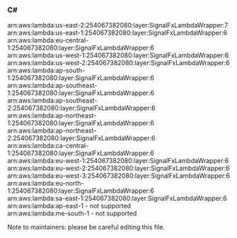 <h3>C#</h3>  

arn:aws:lambda:us-east-2:254067382080:layer:SignalFxLambdaWrapper:7<br>
arn:aws:lambda:us-east-1:254067382080:layer:SignalFxLambdaWrapper:6<br>
arn:aws:lambda:eu-central-1:254067382080:layer:SignalFxLambdaWrapper:6<br>
arn:aws:lambda:us-west-1:254067382080:layer:SignalFxLambdaWrapper:6<br>
arn:aws:lambda:us-west-2:254067382080:layer:SignalFxLambdaWrapper:6<br>
arn:aws:lambda:ap-south-1:254067382080:layer:SignalFxLambdaWrapper:6<br>
arn:aws:lambda:ap-southeast-1:254067382080:layer:SignalFxLambdaWrapper:6<br>
arn:aws:lambda:ap-southeast-2:254067382080:layer:SignalFxLambdaWrapper:6<br>
arn:aws:lambda:ap-northeast-1:254067382080:layer:SignalFxLambdaWrapper:6<br>
arn:aws:lambda:ap-northeast-2:254067382080:layer:SignalFxLambdaWrapper:6<br>
arn:aws:lambda:ca-central-1:254067382080:layer:SignalFxLambdaWrapper:6<br>
arn:aws:lambda:eu-west-1:254067382080:layer:SignalFxLambdaWrapper:6<br>
arn:aws:lambda:eu-west-2:254067382080:layer:SignalFxLambdaWrapper:6<br>
arn:aws:lambda:eu-west-3:254067382080:layer:SignalFxLambdaWrapper:6<br>
arn:aws:lambda:eu-north-1:254067382080:layer:SignalFxLambdaWrapper:6<br>
arn:aws:lambda:sa-east-1:254067382080:layer:SignalFxLambdaWrapper:6<br>
arn:aws:lambda:ap-east-1 - not supported<br>
arn:aws:lambda:me-south-1 - not supported<br>

Note to maintainers: please be careful editing this file. 
